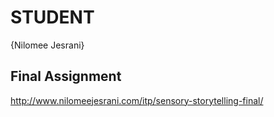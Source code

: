 # STUDENT

{Nilomee Jesrani}

## Final Assignment 

http://www.nilomeejesrani.com/itp/sensory-storytelling-final/

